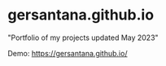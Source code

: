 # gersantana.github.io
"Portfolio of my projects updated May 2023"

Demo:
https://gersantana.github.io/

